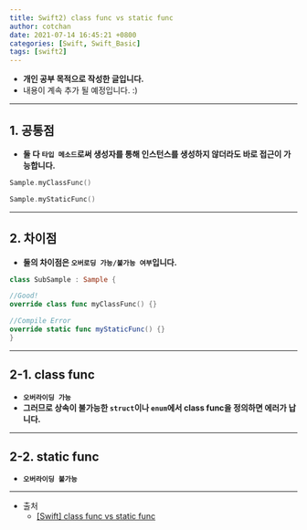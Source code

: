 ```yaml
---
title: Swift2) class func vs static func
author: cotchan 
date: 2021-07-14 16:45:21 +0800 
categories: [Swift, Swift_Basic] 
tags: [swift2] 
---
```


+ **개인 공부 목적으로 작성한 글입니다.**
+ 내용이 계속 추가 될 예정입니다. :)

---

## 1. 공통점

+ **둘 다 `타입 메소드`로써 생성자를 통해 인스턴스를 생성하지 않더라도 바로 접근이 가능합니다.**

```swift
Sample.myClassFunc()

Sample.myStaticFunc()
```

---

## 2. 차이점

+ **둘의 차이점은 `오버로딩 가능/불가능 여부`입니다.**

```swift
class SubSample : Sample {

//Good!
override class func myClassFunc() {}

//Compile Error
override static func myStaticFunc() {}
}
```

---

## 2-1. class func

+ **`오버라이딩 가능`**
+ **그러므로 상속이 불가능한 `struct`이나 `enum`에서 class func을 정의하면 에러가 납니다.**

---

## 2-2. static func

+ **`오버라이딩 불가능`**



---

+ 출처
  + [[Swift] class func vs static func](https://sujinnaljin.medium.com/swift-class-func-vs-static-func-7e6feb264147)
